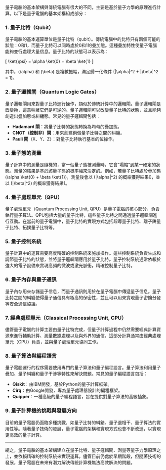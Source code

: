 量子電腦的基本架構與傳統電腦有很大的不同，主要是基於量子力學的原理進行計算。以下是量子電腦的基本架構組成部分：

### 1. **量子比特（Qubit）**
量子電腦的基本運算單位是量子比特（qubit）。傳統電腦中的比特只有兩個可能的狀態：0和1，而量子比特可以同時處於0和1的疊加態。這種疊加特性使量子電腦能夠並行處理大量信息。量子比特的狀態可以表示為：

\[
\ket{\psi} = \alpha \ket{0} + \beta \ket{1}
\]

其中，\(\alpha\) 和 \(\beta\) 是複數振幅，滿足歸一化條件 \(|\alpha|^2 + |\beta|^2 = 1\)。

### 2. **量子邏輯閘（Quantum Logic Gates）**
量子邏輯閘用來對量子比特進行操作，類似於傳統計算中的邏輯閘。量子邏輯閘是酉變換，這意味著它們是可逆的。量子邏輯閘可以改變量子比特的狀態，並且能夠創造出疊加態或糾纏態。常見的量子邏輯閘包括：
- **Hadamard 閘**：將量子比特的狀態轉換為均勻的疊加態。
- **CNOT（控制非）閘**：用來創建兩個量子比特之間的糾纏。
- **Pauli 閘**（X、Y、Z）：對量子比特執行基本的位操作。

### 3. **量子態的測量**
量子計算中的測量是隨機的，當一個量子態被測量時，它會“塌縮”到某一確定的狀態。測量的結果是基於該量子態的概率幅來決定的。例如，若量子比特處於疊加態 \(\alpha \ket{0} + \beta \ket{1}\)，測量後會以 \(|\alpha|^2\) 的概率獲得結果0，並以 \(|\beta|^2\) 的概率獲得結果1。

### 4. **量子處理單元（QPU）**
量子處理單元（Quantum Processing Unit, QPU）是量子電腦的核心部分，負責執行量子算法。QPU包括大量的量子比特，這些量子比特之間通過量子邏輯閘進行互動。在當前的量子電腦中，量子比特的實現方式包括超導量子比特、離子阱量子比特、拓撲量子比特等。

### 5. **量子控制系統**
量子計算中的運算需要高度精確的控制系統來施加操作。這些控制系統負責生成和調節量子比特的狀態，並將量子邏輯閘應用於量子比特。量子控制系統通常依賴於強大的電子設備來實現高頻的微波或激光脈衝，精確控制量子比特。

### 6. **量子內存與量子通訊**
量子內存用來存儲量子信息，而量子通訊則用於在量子電腦中傳遞量子信息。量子比特之間的糾纏使得量子通信具有極高的保密性，並且可以用來實現量子密鑰分發等安全通信協議。

### 7. **經典處理單元（Classical Processing Unit, CPU）**
儘管量子電腦的計算主要由量子比特完成，但量子計算過程中仍然需要經典計算資源來進行輔助計算、測量數據處理以及與外界的通信。這部分計算通常由經典處理單元（CPU）負責，並與量子處理單元協同工作。

### 8. **量子算法與編程語言**
量子電腦運行的程序需要使用專門的量子算法和量子編程語言。量子算法利用量子疊加、量子糾纏和量子干涉等特性來解決問題。常見的量子編程語言包括：
- **Qiskit**：由IBM開發，基於Python的量子計算框架。
- **Cirq**：由Google開發，專為量子處理器設計的編程框架。
- **Quipper**：一種高級的量子編程語言，旨在提供對量子算法的高級抽象。

### 9. **量子計算機的挑戰與發展方向**
目前的量子電腦仍面臨多種挑戰，如量子比特的糾錯、量子退相干、量子算法的實用性等。隨著量子技術的發展，量子電腦的架構和實現方式也會不斷改進，以實現更高效的量子計算。

---

總之，量子電腦的基本架構建立在量子比特、量子邏輯閘、測量等量子力學原理之上，並依賴精確的控制系統來實現運算。儘管目前仍處於早期階段，但隨著技術的發展，量子電腦在未來有潛力解決傳統計算機無法高效解決的問題。